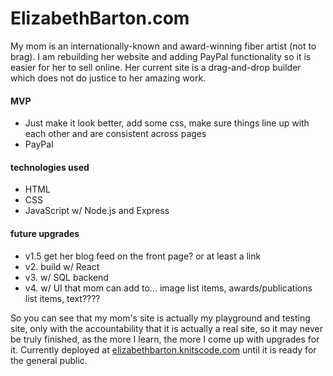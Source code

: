 <h1>ElizabethBarton.com</h1>
<p>My mom is an internationally-known and award-winning fiber artist (not to brag). I am rebuilding her website and adding PayPal functionality so it is easier for her to sell online. Her current site is a drag-and-drop builder which does not do justice to her amazing work. </p>

<h4>MVP</h4>
  <ul>
    <li>Just make it look better, add some css, make sure things line up with each other and are consistent across pages</li>
    <li>PayPal</li>
  </ul>
<h4>technologies used</h4>
  <ul>
    <li>HTML</li>
    <li>CSS</li>
    <li>JavaScript w/ Node.js and Express</li>
  </ul>
  
<h4>future upgrades</h4>
  <ul>
    <li>v1.5 get her blog feed on the front page? or at least a link</li>
  <li>v2. build w/ React </li>
  <li>v3. w/ SQL backend </li>
  <li>v4. w/ UI that mom can add to... image list items, awards/publications list items, text????</li>
  </ul>
  <p>So you can see that my mom's site is actually my playground and testing site, only with the accountability that it is actually a real site, so it may never be truly finished, as the more I learn, the more I come up with upgrades for it. Currently deployed at  <a href="https://elizabethbarton.knitscode.com" target="blank">elizabethbarton.knitscode.com</a> until it is ready for the general public.</p>
